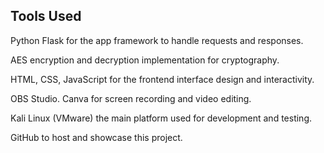 ## Tools Used

Python Flask for the app framework to handle requests and responses.

AES encryption and decryption implementation for cryptography.

HTML, CSS, JavaScript for the frontend interface design and interactivity.

OBS Studio. Canva for screen recording and video editing.

Kali Linux (VMware) the main platform used for development and testing.

GitHub to host and showcase this project.
